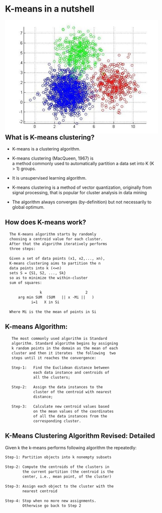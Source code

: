 # K-means in a nutshell


<img src="./k-means2.jpg"
     alt="k-means2.jpg"
     style="float: left; margin-right: 10px;" 
/>

## What is K-means clustering?

* K-means is a clustering algorithm.
  
* K-means clustering (MacQueen, 1967) is  
  a method commonly used to automatically 
  partition a data set into K (K > 1) groups. 
  
* It is unsupervised learning algorithm.
  
* K-means  clustering  is  a  method 
  of  vector quantization,  originally 
  from signal processing, that is popular 
  for cluster analysis in data mining

* The algorithm always converges (by-definition) 
  but  not  necessarily  to  global  optimum.


## How does K-means work?

````
  The K-means algorithm starts by randomly 
  choosing a centroid value for each cluster. 
  After that the algorithm iteratively performs 
  three steps: 

  Given a set of data points (x1, x2,..., xn),
  K-means clustering aims to partition the n 
  data points into k (<=n) 
  sets S = {S1, S2, ..., Sk} 
  so as to minimize the within-cluster 
  sum of squares:
  
                k                    2
      arg min SUM  (SUM   || x -Mi ||   )
            i=1   X in Si

  Where Mi is the the mean of points in Si
````


## K-means Algorithm:

````
   The most commonly used algorithm is Standard 
   algorithm. Standard algorithm begins by assigning 
   k random points in the domain as the mean of each 
   cluster and then it iterates  the following  two 
   steps until it reaches the convergence:

   Step-1:   Find the Euclidean distance between 
             each data instance and centroids of 
             all the clusters; 

   Step-2:   Assign the data instances to the 
             cluster of the centroid with nearest 
             distance; 

   Step-3:   Calculate new centroid values based 
             on the mean values of the coordinates 
             of all the data instances from the 
             corresponding cluster.
````


## K-Means Clustering Algorithm Revised: Detailed

Given k the k-means performs following algorithm the repeatedly:

````
Step-1: Partition objects into k nonempty subsets

Step-2: Compute the centroids of the clusters in 
        the current partition (the centroid is the 
        center, i.e., mean point, of the cluster)

Step-3: Assign each object to the cluster with the 
        nearest centroid

Step-4: Stop when no more new assignments. 
        Otherwise go back to Step 2

````
